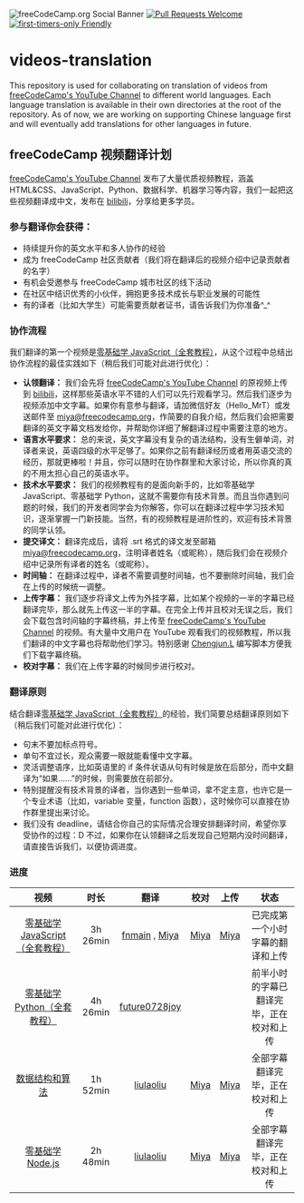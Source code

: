 ![freeCodeCamp.org Social Banner](https://s3.amazonaws.com/freecodecamp/wide-social-banner.png)
[![Pull Requests Welcome](https://img.shields.io/badge/PRs-welcome-brightgreen.svg?style=flat)](http://makeapullrequest.com)
[![first-timers-only Friendly](https://img.shields.io/badge/first--timers--only-friendly-blue.svg)](http://www.firsttimersonly.com/)

# videos-translation

This repository is used for collaborating on translation of videos from [freeCodeCamp's YouTube Channel](https://www.youtube.com/freecodecamp) to different world languages.
Each language translation is available in their own directories at the root of the repository. As of now, we are working on supporting Chinese language first and will eventually add translations for other languages in future.

## freeCodeCamp 视频翻译计划

[freeCodeCamp's YouTube Channel](https://www.youtube.com/freecodecamp) 发布了大量优质视频教程，涵盖 HTML&CSS、JavaScript、Python、数据科学、机器学习等内容，我们一起把这些视频翻译成中文，发布在 [bilibili](https://space.bilibili.com/335505768)，分享给更多学员。

### 参与翻译你会获得：

- 持续提升你的英文水平和多人协作的经验
- 成为 freeCodeCamp 社区贡献者（我们将在翻译后的视频介绍中记录贡献者的名字）
- 有机会受邀参与 freeCodeCamp 城市社区的线下活动
- 在社区中结识优秀的小伙伴，拥抱更多技术成长与职业发展的可能性
- 有的译者（比如大学生）可能需要贡献者证书，请告诉我们为你准备^_^

### 协作流程
我们翻译的第一个视频是[零基础学 JavaScript（全套教程）](https://www.bilibili.com/video/av61884749/)，从这个过程中总结出协作流程的最佳实践如下（稍后我们可能对此进行优化）：
- **认领翻译：** 我们会先将 [freeCodeCamp's YouTube Channel](https://www.youtube.com/freecodecamp) 的原视频上传到 [bilibili](https://space.bilibili.com/335505768)，这样那些英语水平不错的人们可以先行观看学习。然后我们逐步为视频添加中文字幕。如果你有意参与翻译，请加微信好友（Hello_MrT）或发送邮件至  miya@freecodecamp.org，作简要的自我介绍，然后我们会把需要翻译的英文字幕文档发给你，并帮助你详细了解翻译过程中需要注意的地方。
- **语言水平要求：** 总的来说，英文字幕没有复杂的语法结构，没有生僻单词，对译者来说，英语四级的水平足够了。如果你之前有翻译经历或者用英语交流的经历，那就更棒啦！并且，你可以随时在协作群里和大家讨论，所以你真的真的不用太担心自己的英语水平。
- **技术水平要求：** 我们的视频教程有的是面向新手的，比如零基础学 JavaScript、零基础学 Python，这就不需要你有技术背景。而且当你遇到问题的时候，我们的开发者同学会为你解答，你可以在翻译过程中学习技术知识，逐渐掌握一门新技能。当然，有的视频教程是进阶性的，欢迎有技术背景的同学认领。
- **提交译文：** 翻译完成后，请将 .srt 格式的译文发至邮箱 miya@freecodecamp.org，注明译者姓名（或昵称），随后我们会在视频介绍中记录所有译者的姓名（或昵称）。
- **时间轴：** 在翻译过程中，译者不需要调整时间轴，也不要删除时间轴，我们会在上传的时候统一调整。
- **上传字幕：** 我们逐步将译文上传为外挂字幕，比如某个视频的一半的字幕已经翻译完毕，那么就先上传这一半的字幕。在完全上传并且校对无误之后，我们会下载包含时间轴的字幕终稿，并上传至 [freeCodeCamp's YouTube Channel](https://www.youtube.com/freecodecamp) 的视频。有大量中文用户在 YouTube 观看我们的视频教程，所以我们翻译的中文字幕也将帮助他们学习。特别感谢 [Chengjun.L](https://github.com/Raman0716) 编写脚本方便我们下载字幕终稿。
- **校对字幕：** 我们在上传字幕的时候同步进行校对。

### 翻译原则
结合翻译[零基础学 JavaScript（全套教程）](https://www.bilibili.com/video/av61884749/)的经验，我们简要总结翻译原则如下（稍后我们可能对此进行优化）：
- 句末不要加标点符号。
- 单句不宜过长，观众需要一眼就能看懂中文字幕。
- 灵活调整语序，比如英语里的 if 条件状语从句有时候是放在后部分，而中文翻译为“如果......”的时候，则需要放在前部分。
- 特别提醒没有技术背景的译者，当你遇到一些单词，拿不定主意，也许它是一个专业术语（比如，variable 变量，function 函数），这时候你可以直接在协作群里提出来讨论。
- 我们没有 deadline，请结合你自己的实际情况合理安排翻译时间，希望你享受协作的过程：D 不过，如果你在认领翻译之后发现自己短期内没时间翻译，请直接告诉我们，以便协调进度。

### 进度
| 视频 | 时长 | 翻译 | 校对 | 上传 | 状态 |
|:------:|:------:|:------:|:------:|:------:|:------:|
| [零基础学 JavaScript（全套教程）](https://www.bilibili.com/video/av61884749/) | 3h 26min |[fnmain](https://github.com/fnmain) , [Miya](https://github.com/miyaliu666) |  [Miya](https://github.com/miyaliu666) |  [Miya](https://github.com/miyaliu666) | 已完成第一个小时字幕的翻译和上传|
| [零基础学 Python（全套教程）](https://www.bilibili.com/video/av64317795) | 4h 26min |[future0728joy](https://github.com/future0728joy) | |  | 前半小时的字幕已翻译完毕，正在校对和上传|
| [数据结构和算法](https://www.bilibili.com/video/av66896745) | 1h 52min |[liulaoliu](https://github.com/liulaoliu) |[Miya](https://github.com/miyaliu666)  |[Miya](https://github.com/miyaliu666)   | 全部字幕翻译完毕，正在校对和上传|
| [零基础学 Node.js](https://www.bilibili.com/video/av66895684) | 2h 48min |[liulaoliu](https://github.com/liulaoliu) |[Miya](https://github.com/miyaliu666)  |[Miya](https://github.com/miyaliu666)   |  全部字幕翻译完毕，正在校对和上传|
